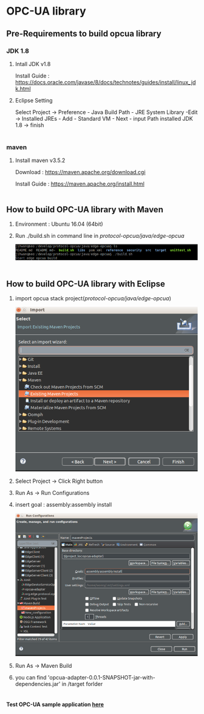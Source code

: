 # OPC-UA library

## Pre-Requirements to build opcua library

### JDK 1.8
1. Intall JDK v1.8

   Install Guide : https://docs.oracle.com/javase/8/docs/technotes/guides/install/linux_jdk.html

2. Eclipse Setting
   
   Select Project -> Preference - Java Build Path - JRE System Library -Edit
     -> Installed JREs - Add - Standard VM - Next - input Path installed JDK 1.8
     -> finish
<br></br>
### maven
1. Install maven v3.5.2

   Download : https://maven.apache.org/download.cgi
   
   Install Guide : https://maven.apache.org/install.html
<br></br>
## How to build OPC-UA library with Maven

1. Environment : Ubuntu 16.04 (64bit)

2. Run ./build.sh in command line in *protocol-opcua/java/edge-opcua*

   ![build_stack](../documents/readme_images/build_stack.png)
<br></br>
## How to build OPC-UA library with Eclipse

1. import opcua stack project(*protocol-opcua/java/edge-opcua*)

   ![build_2_1](../documents/readme_images/build_2_1.png)

2. Select Project -> Click Right button 

3. Run As -> Run Configurations

4. insert goal : assembly:assembly install

   ![build_2_2](../documents/readme_images/build_2_2.png)

5. Run As -> Maven Build 

6. you can find 'opcua-adapter-0.0.1-SNAPSHOT-jar-with-dependencies.jar' in /target forlder
<br></br>

#### Test OPC-UA sample application [here](../example/README.md)
